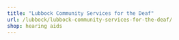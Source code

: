 ```yaml
---
title: "Lubbock Community Services for the Deaf"
url: /lubbock/lubbock-community-services-for-the-deaf/
shop: hearing aids
---
```

